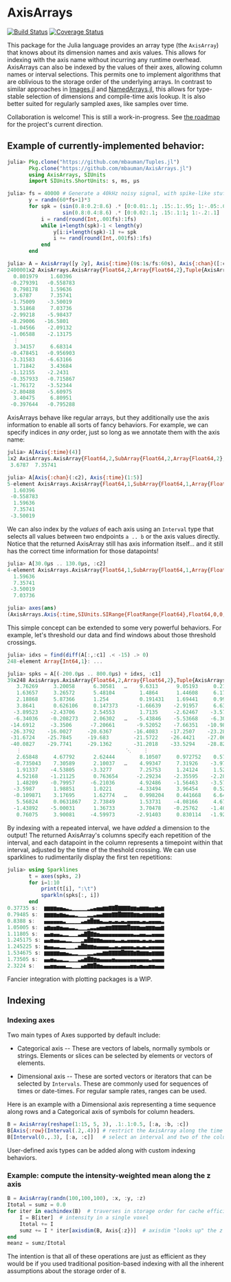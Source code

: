 # AxisArrays

[![Build Status](https://travis-ci.org/mbauman/AxisArrays.jl.svg?branch=master)](https://travis-ci.org/mbauman/AxisArrays.jl) [![Coverage Status](https://coveralls.io/repos/mbauman/AxisArrays.jl/badge.svg?branch=master)](https://coveralls.io/r/mbauman/AxisArrays.jl?branch=master)

This package for the Julia language provides an array type (the `AxisArray`) that knows about its dimension names and axis values.
This allows for indexing with the axis name without incurring any runtime overhead.
AxisArrays can also be indexed by the values of their axes, allowing column names or interval selections.
This permits one to implement algorithms that are oblivious to the storage order of the underlying arrays.
In contrast to similar approaches in [Images.jl](https://github.com/timholy/Images.jl) and [NamedArrays.jl](https://github.com/davidavdav/NamedArrays), this allows for type-stable selection of dimensions and compile-time axis lookup.  It is also better suited for regularly sampled axes, like samples over time.

Collaboration is welcome! This is still a work-in-progress. See [the roadmap](https://github.com/mbauman/AxisArrays.jl/issues/7) for the project's current direction.

## Example of currently-implemented behavior:

```julia
julia> Pkg.clone("https://github.com/mbauman/Tuples.jl")
       Pkg.clone("https://github.com/mbauman/AxisArrays.jl")
       using AxisArrays, SIUnits
       import SIUnits.ShortUnits: s, ms, µs

julia> fs = 40000 # Generate a 40kHz noisy signal, with spike-like stuff added for testing
       y = randn(60*fs+1)*3
       for spk = (sin(0.8:0.2:8.6) .* [0:0.01:.1; .15:.1:.95; 1:-.05:.05]   .* 50,
                  sin(0.8:0.4:8.6) .* [0:0.02:.1; .15:.1:1; 1:-.2:.1] .* 50)
           i = rand(round(Int,.001fs):1fs)
           while i+length(spk)-1 < length(y)
               y[i:i+length(spk)-1] += spk
               i += rand(round(Int,.001fs):1fs)
           end
       end

julia> A = AxisArray([y 2y], Axis{:time}(0s:1s/fs:60s), Axis{:chan}([:c1, :c2]))
2400001x2 AxisArrays.AxisArray{Float64,2,Array{Float64,2},Tuple{AxisArrays.Axis{:time,SIUnits.SIRange{FloatRange{Float64},Float64,0,0,1,0,0,0,0,0,0}},AxisArrays.Axis{:chan,Array{Symbol,1}}}}:
  0.801979    1.60396
 -0.279391   -0.558783
  0.798178    1.59636
  3.6787      7.35741
 -1.75009    -3.50019
  3.51868     7.03736
 -2.99218    -5.98437
 -8.29006   -16.5801
 -1.04566    -2.09132
 -1.06588    -2.13175
  ⋮
  3.34157     6.68314
 -0.478451   -0.956903
 -3.31583    -6.63166
  1.71842     3.43684
 -1.12155    -2.2431
 -0.357933   -0.715867
 -1.76172    -3.52344
 -2.80488    -5.60975
  3.40475     6.80951
 -0.397644   -0.795288
 ```
 
AxisArrays behave like regular arrays, but they additionally use the axis
information to enable all sorts of fancy behaviors. For example, we can specify
indices in *any* order, just so long as we annotate them with the axis name:

```jl
julia> A[Axis{:time}(4)]
1x2 AxisArrays.AxisArray{Float64,2,SubArray{Float64,2,Array{Float64,2},Tuple{UnitRange{Int64},Colon},2},Tuple{AxisArrays.Axis{:time,SIUnits.SIRange{FloatRange{Float64},Float64,0,0,1,0,0,0,0,0,0}},AxisArrays.Axis{:chan,Array{Symbol,1}}}}:
 3.6787  7.35741

julia> A[Axis{:chan}(:c2), Axis{:time}(1:5)]
5-element AxisArrays.AxisArray{Float64,1,SubArray{Float64,1,Array{Float64,2},Tuple{UnitRange{Int64},Int64},2},Tuple{AxisArrays.Axis{:time,SIUnits.SIRange{FloatRange{Float64},Float64,0,0,1,0,0,0,0,0,0}}}}:
  1.60396
 -0.558783
  1.59636
  7.35741
 -3.50019
```

We can also index by the *values* of each axis using an `Interval` type that
selects all values between two endpoints `a .. b` or the axis values directly.
Notice that the returned AxisArray still has axis information itself... and it
still has the correct time information for those datapoints!

```jl
julia> A[30.0µs .. 130.0µs, :c2]
4-element AxisArrays.AxisArray{Float64,1,SubArray{Float64,1,Array{Float64,2},Tuple{UnitRange{Int64},Int64},2},Tuple{AxisArrays.Axis{:time,SIUnits.SIRange{FloatRange{Float64},Float64,0,0,1,0,0,0,0,0,0}}}}:
  1.59636
  7.35741
 -3.50019
  7.03736

julia> axes(ans)
(AxisArrays.Axis{:time,SIUnits.SIRange{FloatRange{Float64},Float64,0,0,1,0,0,0,0,0,0}}(5.0e-5 s:2.5e-5 s:0.000125 s),)
```

This simple concept can be extended to some very powerful behaviors. For
example, let's threshold our data and find windows about those threshold
crossings.

```jl
julia> idxs = find(diff(A[:,:c1] .< -15) .> 0)
248-element Array{Int64,1}: ...

julia> spks = A[(-200.0µs .. 800.0µs) + idxs, :c1]
39x248 AxisArrays.AxisArray{Float64,2,Array{Float64,2},Tuple{AxisArrays.Axis{:time_sub,SIUnits.SIRange{FloatRange{Float64},Float64,0,0,1,0,0,0,0,0,0}},AxisArrays.Axis{:time_rep,Array{SIUnits.SIQuantity{Float64,0,0,1,0,0,0,0,0,0},1}}}}:
   3.76269     3.20058      6.30581   …    9.6313      9.05193     0.214391
   1.63657     3.26572      5.48104        1.4864      1.44608     6.1742
   2.18868     5.87366      1.254          0.191431    1.69441     0.998004
   3.8641      0.626106     0.147373      -1.66639    -2.91957     6.63631
  -3.89523    -2.43706      2.54553        1.7135     -2.62467    -3.57186
  -6.34036    -0.208273     2.06302   …   -5.43846    -5.53668    -6.3077
 -14.6912     -3.3506      -7.20661       -9.52052    -7.66351   -10.9802
 -26.3792    -16.0027     -20.6367       -16.4083    -17.2507    -23.289
 -31.6724    -25.7845     -19.683        -21.5722    -26.4421    -27.0657
 -40.0827    -29.7741     -29.1362       -31.2018    -33.5294    -28.8294
   ⋮                                  ⋱    ⋮
   2.65848     4.67792      2.62444        8.10507     0.972752    0.57176
  -0.735043    7.30589      2.10037   …    4.99347     7.31926    -3.97361
   1.91337    -4.53805     -3.3277         7.25753     1.24124     1.52025
   4.52168    -1.21125      0.763654      -2.29234    -2.35595    -2.28334
   1.48209    -0.79957     -6.21036        4.92486    -1.56463    -3.57588
  -3.5987      1.98851      1.0221        -4.33494     3.96454     0.522113
  -0.109871    3.17695      1.62774   …    0.998204    0.441668    6.64595
   5.56824     0.0631867    2.73849        1.53731    -4.08166     4.67527
  -1.43892    -5.00031      1.36733        3.70478    -0.25762    -1.40656
   0.76075     3.90081     -4.59973       -2.91403     0.830114   -1.92139
```

By indexing with a repeated interval, we have *added* a dimension to the
output! The returned AxisArray's columns specify each repetition of the
interval, and each datapoint in the column represents a timepoint within that
interval, adjusted by the time of the theshold crossing. We can use sparklines
to rudimentarily display the first ten repetitions:

```jl
julia> using Sparklines
       t = axes(spks, 2)
       for i=1:10
           print(t[i], ":\t")
           sparkln(spks[:, i])
       end
0.37735 s:	▆▆▆▆▅▅▄▃▂▁▁▁▁▁▂▃▄▅▅▆▆▇▇█▇▇▇▇▆▆▅▆▆▆▅▅▆▅▆
0.79485 s:	▆▆▆▆▅▆▅▄▃▃▂▁▁▁▂▂▃▄▄▆▆▆▇▇█▇▇▇▇▆▆▅▆▆▆▆▆▅▆
0.8388 s:	▄▄▄▄▄▄▃▁▁▁▁▁▃▄▆█▆▆▄▃▃▄▃▄▃▄▃▄▄▄▄▃▄▃▄▄▄▄▃
1.05005 s:	▅▆▅▅▆▅▄▄▃▃▂▁▁▁▂▃▃▄▅▅▆▆▇▇▇▇▇█▆▆▆▅▅▆▆▆▅▅▆
1.11805 s:	▄▄▅▄▄▃▂▂▁▁▁▃▄▇█▇▆▅▄▄▄▄▄▄▄▄▄▄▄▃▃▄▄▃▃▄▄▄▄
1.245175 s:	▄▄▅▄▄▃▃▂▂▁▁▁▂▅█▇▆▆▅▄▄▄▄▃▃▄▃▄▄▄▄▃▄▃▄▃▄▄▄
1.245225 s:	▅▄▄▃▃▂▂▁▁▁▂▅█▇▆▆▅▄▄▄▄▃▃▄▃▄▄▄▄▃▄▃▄▃▄▄▄▄▄
1.534675 s:	▆▆▆▆▆▅▅▄▃▂▂▁▁▁▂▂▃▄▄▆▆▇▇▇▇█▇▇▇▆▇▆▆▆▅▆▆▆▆
1.73505 s:	▄▄▅▄▃▃▂▂▁▁▁▃▄▆█▇▆▅▄▄▄▄▅▄▄▄▄▄▄▄▄▄▄▄▃▄▄▄▄
2.3224 s:	▄▄▅▅▄▄▄▂▂▁▁▁▄▅▇▇█▆▅▄▄▄▄▄▄▄▄▄▅▅▄▅▄▄▅▅▄▄▄
```

Fancier integration with plotting packages is a WIP.

## Indexing

### Indexing axes

Two main types of Axes supported by default include:

* Categorical axis -- These are vectors of labels, normally symbols or
  strings. Elements or slices can be selected by elements or vectors
  of elements.

* Dimensional axis -- These are sorted vectors or iterators that can
  be selected by `Intervals`. These are commonly used for sequences of
  times or date-times. For regular sample rates, ranges can be used.

Here is an example with a Dimensional axis representing a time
sequence along rows and a Categorical axis of symbols for column
headers.

```julia
B = AxisArray(reshape(1:15, 5, 3), .1:.1:0.5, [:a, :b, :c])
B[Axis{:row}(Interval(.2,.4))] # restrict the AxisArray along the time axis
B[Interval(0.,.3), [:a, :c]]   # select an interval and two of the columns
```

User-defined axis types can be added along with custom indexing
behaviors.

### Example: compute the intensity-weighted mean along the z axis
```julia
B = AxisArray(randn(100,100,100), :x, :y, :z)
Itotal = sumz = 0.0
for iter in eachindex(B)  # traverses in storage order for cache efficiency
    I = B[iter]  # intensity in a single voxel
    Itotal += I
    sumz += I * iter[axisdim(B, Axis{:z})]  # axisdim "looks up" the z dimension
end
meanz = sumz/Itotal
```

The intention is that all of these operations are just as efficient as they would be if you used traditional position-based indexing with all the inherent assumptions about the storage order of `B`.
